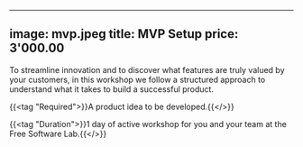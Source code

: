 
---
image: mvp.jpeg
title: MVP Setup
price: 3'000.00
---

To streamline innovation and to discover what features are truly valued by your customers, in this workshop we follow a structured approach to understand what it takes to build a successful product. 

{{<tag "Required">}}A product idea to be developed.{{</>}}

{{<tag "Duration">}}1 day of active workshop for you and your team at the Free Software Lab.{{</>}}